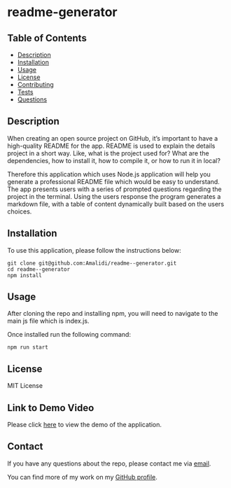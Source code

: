 # readme-generator

## Table of Contents

- [Description](#description)
- [Installation](#installation)
- [Usage](#usage)
- [License](#license)
- [Contributing](#contributing)
- [Tests](#tests)
- [Questions](#questions)

## Description

When creating an open source project on GitHub, it’s important to have a high-quality README for the app. README is used to explain the details project in a short way. Like, what is the project used for? What are the dependencies, how to install it, how to compile it, or how to run it in local?

Therefore this application which uses Node.js application will help you generate a professional README file which would be easy to understand. The app presents users with a series of prompted questions regarding the project in the terminal. Using the users response the program generates a markdown file, with a table of content dynamically built based on the users choices.

## Installation

To use this application, please follow the instructions below:

```
git clone git@github.com:Amalidi/readme--generator.git
cd readme--generator
npm install
```

## Usage

After cloning the repo and installing npm, you will need to navigate to the main js file which is index.js.

Once installed run the following command:

```
npm run start
```

## License

MIT License

## Link to Demo Video

Please click [here]() to view the demo of the application.

## Contact

If you have any questions about the repo, please contact me via [email](A.idi12@outlook.com).

You can find more of my work on my [GitHub profile](https://github.com/Amalidi).

